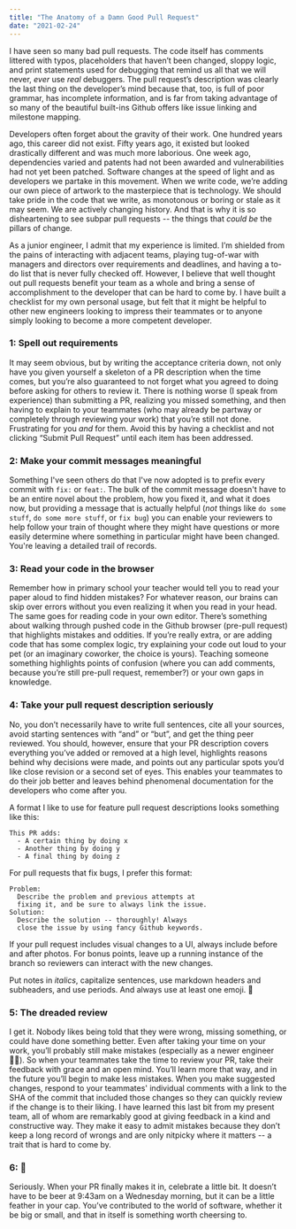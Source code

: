 ```yaml
---
title: "The Anatomy of a Damn Good Pull Request"
date: "2021-02-24"
---
```


I have seen so many bad pull requests. The code itself has comments littered with typos, placeholders that haven’t been changed, sloppy logic, and print statements used for debugging that remind us all that we will never, _ever_ use _real_ debuggers. The pull request’s description was clearly the last thing on the developer’s mind because that, too, is full of poor grammar, has incomplete information, and is far from taking advantage of so many of the beautiful built-ins Github offers like issue linking and milestone mapping.

Developers often forget about the gravity of their work. One hundred years ago, this career did not exist. Fifty years ago, it existed but looked drastically different and was much more laborious. One week ago, dependencies varied and patents had not been awarded and vulnerabilities had not yet been patched. Software changes at the speed of light and as developers we partake in this movement. When we write code, we’re adding our own piece of artwork to the masterpiece that is technology. We should take pride in the code that we write, as monotonous or boring or stale as it may seem. We are actively changing history. And that is why it is so disheartening to see subpar pull requests -- the things that _could be_ the pillars of change.

As a junior engineer, I admit that my experience is limited. I’m shielded from the pains of interacting with adjacent teams, playing tug-of-war with managers and directors over requirements and deadlines, and having a to-do list that is never fully checked off. However, I believe that well thought out pull requests benefit your team as a whole and bring a sense of accomplishment to the developer that can be hard to come by. I have built a checklist for my own personal usage, but felt that it might be helpful to other new engineers looking to impress their teammates or to anyone simply looking to become a more competent developer.

### 1: Spell out requirements

It may seem obvious, but by writing the acceptance criteria down, not only have you given yourself a skeleton of a PR description when the time comes, but you’re also guaranteed to not forget what you agreed to doing before asking for others to review it. There is nothing worse (I speak from experience) than submitting a PR, realizing you missed something, and then having to explain to your teammates (who may already be partway or completely through reviewing your work) that you’re still not done. Frustrating for you _and_ for them. Avoid this by having a checklist and not clicking “Submit Pull Request” until each item has been addressed.

### 2: Make your commit messages meaningful

Something I've seen others do that I've now adopted is to prefix every commit with `fix:` or `feat:`. The bulk of the commit message doesn't have to be an entire novel about the problem, how you fixed it, and what it does now, but providing a message that is actually helpful (_not_ things like `do some stuff`, `do some more stuff`, or `fix bug`) you can enable your reviewers to help follow your train of thought where they might have questions or more easily determine where something in particular might have been changed. You're leaving a detailed trail of records.

### 3: Read your code in the browser

Remember how in primary school your teacher would tell you to read your paper aloud to find hidden mistakes? For whatever reason, our brains can skip over errors without you even realizing it when you read in your head. The same goes for reading code in your own editor. There’s something about walking through pushed code in the Github browser (pre-pull request) that highlights mistakes and oddities. If you’re really extra, or are adding code that has some complex logic, try explaining your code out loud to your pet (or an imaginary coworker, the choice is yours). Teaching someone something highlights points of confusion (where you can add comments, because you’re still pre-pull request, remember?) or your own gaps in knowledge.

### 4: Take your pull request description seriously

No, you don’t necessarily have to write full sentences, cite all your sources, avoid starting sentences with “and” or “but”, and get the thing peer reviewed. You should, however, ensure that your PR description covers everything you’ve added or removed at a high level, highlights reasons behind why decisions were made, and points out any particular spots you’d like close revision or a second set of eyes. This enables your teammates to do their job better and leaves behind phenomenal documentation for the developers who come after you.

A format I like to use for feature pull request descriptions looks something like this:

```
This PR adds:
  - A certain thing by doing x
  - Another thing by doing y
  - A final thing by doing z
```

For pull requests that fix bugs, I prefer this format:

```
Problem:
  Describe the problem and previous attempts at
  fixing it, and be sure to always link the issue.
Solution:
  Describe the solution -- thoroughly! Always
  close the issue by using fancy Github keywords.
```

If your pull request includes visual changes to a UI, always include before and after photos. For bonus points, leave up a running instance of the branch so reviewers can interact with the new changes.

Put notes in _italics_, capitalize sentences, use markdown headers and subheaders, and use periods. And always use at least one emoji. 🤠

### 5: The dreaded review

I get it. Nobody likes being told that they were wrong, missing something, or could have done something better. Even after taking your time on your work, you’ll probably still make mistakes (especially as a newer engineer 🙋🏻). So when your teammates take the time to review your PR, take their feedback with grace and an open mind. You’ll learn more that way, and in the future you’ll begin to make less mistakes. When you make suggested changes, respond to your teammates' individual comments with a link to the SHA of the commit that included those changes so they can quickly review if the change is to their liking. I have learned this last bit from my present team, all of whom are remarkably good at giving feedback in a kind and constructive way. They make it easy to admit mistakes because they don’t keep a long record of wrongs and are only nitpicky where it matters -- a trait that is hard to come by.

### 6: 🍻

Seriously. When your PR finally makes it in, celebrate a little bit. It doesn’t have to be beer at 9:43am on a Wednesday morning, but it can be a little feather in your cap. You’ve contributed to the world of software, whether it be big or small, and that in itself is something worth cheersing to.
